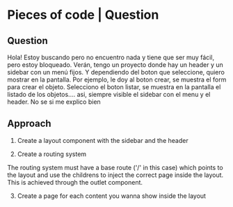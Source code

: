 # Pieces of code | Question 

## Question

Hola! Estoy buscando pero no encuentro nada y tiene que ser muy fácil, pero estoy bloqueado. Verán, tengo un proyecto donde hay un header y un sidebar con un menú fijos. Y dependiendo del boton que seleccione, quiero mostrar en la pantalla. Por ejemplo, le doy al boton crear, se muestra el form para crear el objeto. Selecciono el boton listar, se muestra en la pantalla el listado de los objetos.... asi, siempre visible el sidebar con el menu y el header. No se si me explico bien


## Approach

1. Create a layout component with the sidebar and the header

2. Create a routing system

The routing system must have a base route ('/' in this case) which points to the layout and use the childrens to inject the correct page inside the layout.
This is achieved through the outlet component.

3. Create a page for each content you wanna show inside the layout
